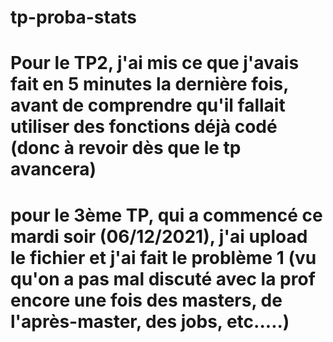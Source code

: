 # tp-proba-stats

# Pour le TP2, j'ai mis ce que j'avais fait en 5 minutes la dernière fois, avant de comprendre qu'il fallait utiliser des fonctions déjà codé (donc à revoir dès que le tp avancera)
# pour le 3ème TP, qui a commencé ce mardi soir (06/12/2021), j'ai upload le fichier et j'ai fait le problème 1 (vu qu'on a pas mal discuté avec la prof encore une fois des masters, de l'après-master, des jobs, etc.....)
